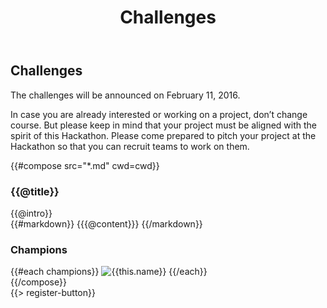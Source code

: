 ﻿---
title: Challenges
cwd: src/content/events/nashville/2016/challenges
---
## <i class="icon fa-flag"></i> <b>Challenges</b>

The challenges will be announced on February 11, 2016.

In case you are already interested or working on a project, don’t change course. But please keep in mind that your project must be aligned with the spirit of this Hackathon. Please come prepared to pitch your project at the Hackathon so that you can recruit teams to work on them.


{{#compose src="*.md" cwd=cwd}}
<div class="row">
  <div class="3u">
    <h3>{{@title}}</h3> 
  </div>
  <div class="9u challenge-description">
    <div class="expander intro">
      <span class="toggle-switch"></span>
      {{@intro}} 
    </div>
    <div class="content">
{{#markdown}}
{{{@content}}}
{{/markdown}}
    <h3>Champions</h3>
    {{#each champions}}
      <img src="{{../assets}}/images/sponsors/{{this.logo}}" alt="{{this.name}}"/>
    {{/each}}
    </div>
  </div>
</div>
{{/compose}}
<br/>
{{> register-button}}
